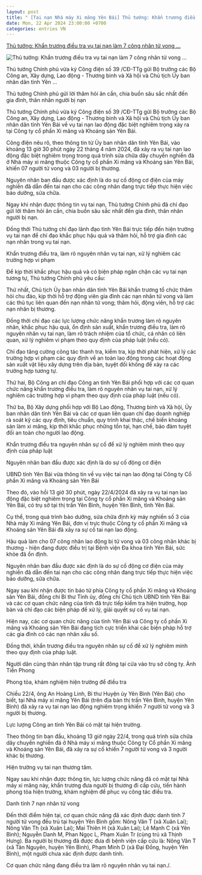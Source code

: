 ```yaml
---
layout: post
title: " [Tai nạn Nhà máy Xi măng Yên Bái] Thủ tướng: Khẩn trương điều tra vụ tai nạn làm 7 công nhân tử vong ..."
date: Mon, 22 Apr 2024 23:00:00 +0700
categories: entries VN
---
```

[Thủ tướng: Khẩn trương điều tra vụ tai nạn làm 7 công nhân tử vong ...](https://xaydungchinhsach.chinhphu.vn/tai-nan-lao-dong-dac-biet-nghiem-trong-7-nguoi-chet-3-nguoi-bi-thuong-119240422175833092.htm)

![Thủ tướng: Khẩn trương điều tra vụ tai nạn làm 7 công nhân tử vong ...](https://xdcs.cdnchinhphu.vn/zoom/600_315/446259493575335936/2024/4/22/z53726195843202a0c313001a177904-1713783258126-17137849291151359798253-85-19-430-571-crop-1713785052162609640069.jpg)

Thủ tướng Chính phủ vừa ký Công điện số 39 /CĐ-TTg gửi Bộ trưởng các Bộ Công an, Xây dựng, Lao động - Thương binh và Xã hội và Chủ tịch Ủy ban nhân dân tỉnh Yên ...

Thủ tướng Chính phủ gửi lời thăm hỏi ân cần, chia buồn sâu sắc nhất đến gia đình, thân nhân người bị nạn

Thủ tướng Chính phủ vừa ký Công điện số 39 /CĐ-TTg gửi Bộ trưởng các Bộ Công an, Xây dựng, Lao động - Thương binh và Xã hội và Chủ tịch Ủy ban nhân dân tỉnh Yên Bái về vụ tai nạn lao động đặc biệt nghiêm trọng xảy ra tại Công ty cổ phần Xi măng và Khoáng sản Yên Bái.

Công điện nêu rõ, theo thông tin từ Ủy ban nhân dân tỉnh Yên Bái, vào khoảng 13 giờ 30 phút ngày 22 tháng 4 năm 2024, đã xảy ra vụ tai nạn lao động đặc biệt nghiêm trọng trong quá trình sửa chữa dây chuyền nghiền đá ở Nhà máy xi măng thuộc Công ty cổ phần Xi măng và Khoáng sản Yên Bái, khiến 07 người tử vong và 03 người bị thương.

Nguyên nhân ban đầu được xác định là do sự cố động cơ điện của máy nghiền đã dẫn đến tai nạn cho các công nhân đang trực tiếp thực hiện việc bảo dưỡng, sửa chữa.

Ngay khi nhận được thông tin vụ tai nạn, Thủ tướng Chính phủ đã chỉ đạo gửi lời thăm hỏi ân cần, chia buồn sâu sắc nhất đến gia đình, thân nhân người bị nạn.

Đồng thời Thủ tướng chỉ đạo lãnh đạo tỉnh Yên Bái trực tiếp đến hiện trường vụ tai nạn để chỉ đạo khắc phục hậu quả và thăm hỏi, hỗ trợ gia đình các nạn nhân trong vụ tai nạn.

Khẩn trương điều tra, làm rõ nguyên nhân vụ tai nạn, xử lý nghiêm các trường hợp vi phạm

Để kịp thời khắc phục hậu quả và có biện pháp ngăn chặn các vụ tai nạn tương tự, Thủ tướng Chính phủ yêu cầu:

Thứ nhất, Chủ tịch Ủy ban nhân dân tỉnh Yên Bái khẩn trương tổ chức thăm hỏi chu đáo, kịp thời hỗ trợ động viên gia đình các nạn nhân tử vong và làm các thủ tục liên quan đến nạn nhân tử vong; thăm hỏi, động viên, hỗ trợ các nạn nhân bị thương.

Đồng thời chỉ đạo các lực lượng chức năng khẩn trương làm rõ nguyên nhân, khắc phục hậu quả, ổn định sản xuất, khẩn trương điều tra, làm rõ nguyên nhân vụ tai nạn, làm rõ trách nhiệm của tổ chức, cá nhân có liên quan, xử lý nghiêm vi phạm theo quy định của pháp luật (nếu có).

Chỉ đạo tăng cường công tác thanh tra, kiểm tra, kịp thời phát hiện, xử lý các trường hợp vi phạm các quy định về an toàn lao động trong các hoạt động sản xuất vật liệu xây dựng trên địa bàn, tuyệt đối không để xảy ra các trường hợp tương tự.

Thứ hai, Bộ Công an chỉ đạo Công an tỉnh Yên Bái phối hợp với các cơ quan chức năng khẩn trương điều tra, làm rõ nguyên nhân vụ tai nạn, xử lý nghiêm các trường hợp vi phạm theo quy định của pháp luật (nếu có).

Thứ ba, Bộ Xây dựng phối hợp với Bộ Lao động, Thương binh và Xã hội, Ủy ban nhân dân tỉnh Yên Bái và các cơ quan liên quan chỉ đạo doanh nghiệp rà soát kỹ các quy định, tiêu chuẩn, quy trình khai thác, chế biến khoáng sản làm xi măng, kịp thời khắc phục những tồn tại, hạn chế, bảo đảm tuyệt đối an toàn cho người lao động.

Khẩn trương điều tra nguyên nhân sự cố để xử lý nghiêm minh theo quy định của pháp luật

Nguyên nhân ban đầu được xác định là do sự cố động cơ điện

UBND tỉnh Yên Bái vừa thông tin về vụ việc tai nạn lao động tại Công ty Cổ phần Xi măng và Khoáng sản Yên Bái

Theo đó, vào hồi 13 giờ 30 phút, ngày 22/4/2024 đã xảy ra vụ tai nạn lao động đặc biệt nghiêm trọng tại Công ty cổ phần Xi măng và Khoáng sản Yên Bái, có trụ sở tại thị trấn Yên Bình, huyện Yên Bình, tỉnh Yên Bái.

Cụ thể, trong quá trình bảo dưỡng, sửa chữa định kỳ máy nghiền số 3 của Nhà máy Xi măng Yên Bái, đơn vị trực thuộc Công ty cổ phần Xi măng và Khoáng sản Yên Bái đã xảy ra sự cố tai nạn lao động.

Hậu quả làm cho 07 công nhân lao động bị tử vong và 03 công nhân khác bị thương - hiện đang được điều trị tại Bệnh viện Đa khoa tỉnh Yên Bái, sức khỏe đã ổn định.

Nguyên nhân ban đầu được xác định là do sự cố động cơ điện của máy nghiền đã dẫn đến tai nạn cho các công nhân đang trực tiếp thực hiện việc bảo dưỡng, sửa chữa.

Ngay sau khi nhận được tin báo từ phía Công ty cổ phần Xi măng và Khoáng sản Yên Bái, đồng chí Bí thư Tỉnh ủy, đồng chí Chủ tịch UBND tỉnh Yên Bái và các cơ quan chức năng của tỉnh đã trực tiếp kiểm tra hiện trường, họp bàn và chỉ đạo các biện pháp để xử lý, giải quyết sự cố vụ tai nạn.

Hiện nay, các cơ quan chức năng của tỉnh Yên Bái và Công ty cổ phần Xi măng và Khoáng sản Yên Bái đang tích cực triển khai các biện pháp hỗ trợ các gia đình có các nạn nhân xấu số.

Đồng thời, khẩn trương điều tra nguyên nhân sự cố để xử lý nghiêm minh theo quy định của pháp luật.

Người dân cùng thân nhân tập trung rất đông tại cửa vào trụ sở công ty. Ảnh Tiền Phong

Phong tỏa, khám nghiệm hiện trường để điều tra

Chiều 22/4, ông An Hoàng Linh, Bí thư Huyện ủy Yên Bình (Yên Bái) cho biết, tại Nhà máy xi măng Yên Bái (trên địa bàn thị trấn Yên Bình, huyện Yên Bình) đã xảy ra vụ tai nạn lao động nghiêm trọng khiến 7 người tử vong và 3 người bị thương.

Lực lượng Công an tỉnh Yên Bái có mặt tại hiện trường.

Theo thông tin ban đầu, khoảng 13 giờ ngày 22/4, trong quá trình sửa chữa dây chuyền nghiền đá ở Nhà máy xi măng thuộc Công ty Cổ phần Xi măng và Khoáng sản Yên Bái, đã xảy ra sự cố khiến 7 người tử vong và 3 người khác bị thương.

Hiện trường vụ tai nạn thương tâm.

Ngay sau khi nhận được thông tin, lực lượng chức năng đã có mặt tại Nhà máy xi măng này, khẩn trương đưa người bị thương đi cấp cứu, tiến hành phong tỏa hiện trường, khám nghiệm để phục vụ công tác điều tra.

Danh tính 7 nạn nhân tử vong

Đến thời điểm hiện tại, cơ quan chức năng đã xác định được danh tính 7 người tử vong đều trú tại huyện Yên Bình gồm: Nông Văn T (xã Xuân Lai); Nông Văn Th (xã Xuân Lai); Mai Thiên H (xã Xuân Lai); Lê Mạnh C (xã Yên Bình); Nguyễn Danh M, Phan Ngọc L, Phạm Xuân Tr (cùng trú xã Thịnh Hưng). Ba người bị thương đã được đưa đi bệnh viện cấp cứu là: Nông Văn T (xã Tân Nguyên, huyện Yên Bình), Phạm Minh D (xã Đại Đồng, huyện Yên Bình), một người chưa xác định được danh tính.

Cơ quan chức năng đang điều tra làm rõ nguyên nhân vụ tai nạn./.

